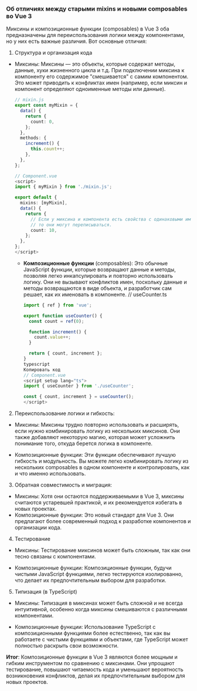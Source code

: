 ### Об отличиях между старыми mixins и новыми composables во Vue 3

Миксины и композиционные функции (composables) в Vue 3 оба предназначены для переиспользования логики между компонентами, но у них есть важные различия. Вот основные отличия:

1. Структура и организация кода
- Миксины: Миксины — это объекты, которые содержат методы, данные, хуки жизненного цикла и т.д. При подключении миксина к компоненту его содержимое "смешивается" с самим компонентом. Это может приводить к конфликтах имен (например, если миксин и компонент определяют одноименные методы или данные).
    ```ts
    // mixin.js
    export const myMixin = {
      data() {
        return {
          count: 0,
        };
      },
      methods: {
        increment() {
          this.count++;
        },
      },
    };
    ```
    
    ```ts
    // Component.vue
    <script>
    import { myMixin } from './mixin.js';
    
    export default {
      mixins: [myMixin],
      data() {
        return {
          // Если у миксина и компонента есть свойства с одинаковыми именами,
          // то они могут переписываться.
          count: 10,
        };
      },
    };
    </script>
    ```
  - **Композиционные функции** (composables): Это обычные JavaScript функции, которые возвращают данные и методы, позволяя легко инкапсулировать и повторно использовать логику. Они не вызывают конфликтов имен, поскольку данные и методы возвращаются в виде объекта, и разработчик сам решает, как их именовать в компоненте.
    // useCounter.ts
    ```ts
    import { ref } from 'vue';
    
    export function useCounter() {
      const count = ref(0);
    
      function increment() {
        count.value++;
      }
    
      return { count, increment };
    }
    typescript
    Копировать код
    // Component.vue
    <script setup lang="ts">
    import { useCounter } from './useCounter';
    
    const { count, increment } = useCounter();
    </script>
    ```
2. Переиспользование логики и гибкость:
  - Миксины: Миксины трудно повторно использовать и расширять, если нужно комбинировать логику из нескольких миксинов. Они также добавляют некоторую магию, которая может усложнить понимание того, откуда берется логика в компоненте.

  - Композиционные функции: Эти функции обеспечивают лучшую гибкость и модульность. Вы можете легко комбинировать логику из нескольких composables в одном компоненте и контролировать, как и что именно использовать.

3. Обратная совместимость и миграция:
  - Миксины: Хотя они остаются поддерживаемыми в Vue 3, миксины считаются устаревшей практикой, и их рекомендуется избегать в новых проектах.
  - Композиционные функции: Это новый стандарт для Vue 3. Они предлагают более современный подход к разработке компонентов и организации кода.

4. Тестирование
  - Миксины: Тестирование миксинов может быть сложным, так как они тесно связаны с компонентами.
  
  - Композиционные функции: Композиционные функции, будучи чистыми JavaScript функциями, легко тестируются изолированно, что делает их предпочтительным выбором для разработки.

5. Типизация (в TypeScript)
  - Миксины: Типизация в миксинах может быть сложной и не всегда интуитивной, особенно когда миксины смешиваются с различными компонентами.
  
  - Композиционные функции: Использование TypeScript с композиционными функциями более естественно, так как вы работаете с чистыми функциями и объектами, где TypeScript может полностью раскрыть свои возможности.

**Итог**: Композиционные функции в Vue 3 являются более мощным и гибким инструментом по сравнению с миксинами. Они упрощают тестирование, повышают читаемость кода и уменьшают вероятность возникновения конфликтов, делая их предпочтительным выбором для новых проектов.
